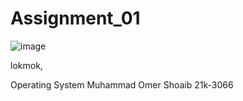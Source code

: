 # Assignment_01
![image](https://user-images.githubusercontent.com/125944925/220247695-0e2840bd-0c59-4a6d-9753-61cbc9e81bb2.png)

lokmok,

Operating System Muhammad Omer Shoaib 21k-3066
